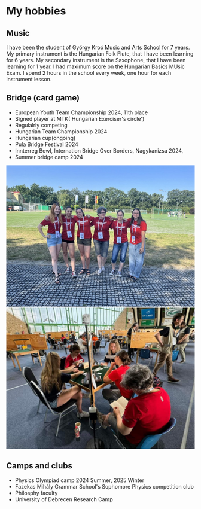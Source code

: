 # My hobbies

## Music

I have been the student of György Kroó Music and Arts School for 7 years. My primary instrument is the  Hungarian Folk Flute, that I have been learning for 6 years. My secondary instrument is the Saxophone, that I have been learning for 1 year. I had maximum score on the Hungarian Basics MUsic Exam. I spend 2 hours in the school every week, one hour for each instrument lesson.



## Bridge (card game)

* European Youth Team Championship 2024, 11th place
* Signed player at MTK('Hungarian Exerciser's circle')
* Regulalrly competing 
* Hungarian Team Championship 2024
* Hungarian cup(ongoing)
* Pula Bridge Festival 2024
*  Innterreg Bowl, Internation Bridge Over Borders, Nagykanizsa 2024, 
* Summer bridge camp 2024

![Alt text](..\images\EB2024.jpg)
![Alt text](..\images\EB2024játék.jpg)
 
 
##  Camps and clubs

* Physics Olympiad camp 2024 Summer, 2025 Winter
* Fazekas Mihály Grammar School's Sophomore Physics competition club
* Philosphy faculty
* University of Debrecen Research Camp

 